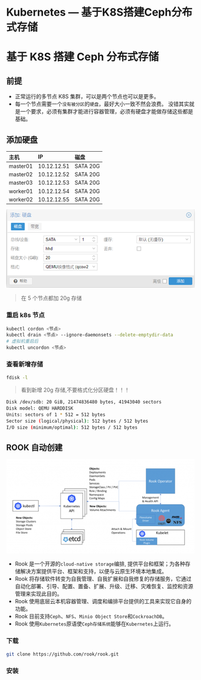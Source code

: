 # Kubernetes — 基于K8S搭建Ceph分布式存储


# 基于 K8S 搭建 Ceph 分布式存储

## 前提

- 正常运行的多节点 K8S 集群，可以是两个节点也可以是更多。
- 每一个节点需要一个`没有被分区`的`硬盘`，最好大小一致不然会浪费。
  没错其实就是一个要求，必须有集群才能进行容器管理，必须有硬盘才能做存储这些都是基础。

## 添加硬盘

| 主机     | IP          | 磁盘     |
| :------- | :---------- | :------- |
| master01 | 10.12.12.51 | SATA 20G |
| master02 | 10.12.12.52 | SATA 20G |
| master03 | 10.12.12.53 | SATA 20G |
| worker01 | 10.12.12.54 | SATA 20G |
| worker02 | 10.12.12.55 | SATA 20G |

![ceph1](/images/Ceph1.png)

> 在 5 个节点都加 20g 存储

### 重启 k8s 节点

```sh
kubectl cordon <节点>
kubectl drain <节点> --ignore-daemonsets --delete-emptydir-data
# 虚拟机重启后
kubectl uncordon <节点>
```

### 查看新增存储

```sh
fdisk -l
```

> 看到新增 20g 存储,不要格式化分区硬盘！！！

```sh
Disk /dev/sdb: 20 GiB, 21474836480 bytes, 41943040 sectors
Disk model: QEMU HARDDISK
Units: sectors of 1 * 512 = 512 bytes
Sector size (logical/physical): 512 bytes / 512 bytes
I/O size (minimum/optimal): 512 bytes / 512 bytes
```

## ROOK 自动创建

![rook](/images/rook.png)

- Rook 是一个开源的`cloud-native storage`编排, 提供平台和框架；为各种存储解决方案提供平台、框架和支持，以便与云原生环境本地集成。
- Rook 将存储软件转变为自我管理、自我扩展和自我修复的存储服务，它通过自动化部署、引导、配置、置备、扩展、升级、迁移、灾难恢复、监控和资源管理来实现此目的。
- Rook 使用底层云本机容器管理、调度和编排平台提供的工具来实现它自身的功能。
- Rook 目前支持`Ceph`、`NFS`、`Minio Object Store`和`CockroachDB`。
- Rook 使用`Kubernetes`原语使`Ceph存储系统`能够在`Kubernetes`上运行。

### 下载

```sh
git clone https://github.com/rook/rook.git
```

### 安装

